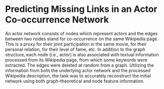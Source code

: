 # Predicting Missing Links in an Actor Co-occurrence Network

An actor network consists of nodes which represent actors and the edges between two nodes stand for co-occurrence on the same Wikipedia page. This is a proxy for their joint participation in the same movie, for their personal relation, for their level of fame, etc.
In addition to the graph structure, each node (i.e., actor) is also associated with textual information processed from its Wikipedia page, from which some keywords were extracted. The edges were deleted at random from a graph.
Utilizing the information from both the underlying actor network and the processed Wikipedia description, the task was to accurately reconstruct the initial network using both graph-theoretical and node feature information. 
